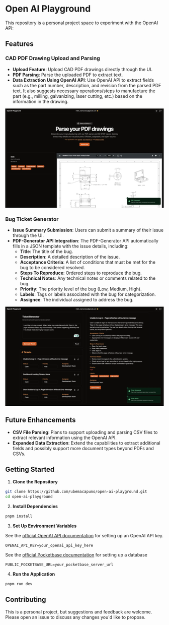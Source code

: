 # Open AI Playground

This repository is a personal project space to experiment with the OpenAI API:

## Features

### CAD PDF Drawing Upload and Parsing

- **Upload Feature**: Upload CAD PDF drawings directly through the UI.
- **PDF Parsing**: Parse the uploaded PDF to extract text.
- **Data Extraction Using OpenAI API**: Use OpenAI API to extract fields such as the part number, description, and revision from the parsed PDF text. It also suggests necessary operations/steps to manufacture the part (e.g., milling, galvanizing, laser cutting, etc.) based on the information in the drawing.

![PDF Scanner](https://raw.githubusercontent.com/ubemacapuno/images-for-github-readme/main/pdf-scanner.webp)

### Bug Ticket Generator

- **Issue Summary Submission**: Users can submit a summary of their issue through the UI.
- **PDF-Generator API Integration**: The PDF-Generator API automatically fills in a JSON template with the issue details, including:
  - **Title**: The title of the bug.
  - **Description**: A detailed description of the issue.
  - **Acceptance Criteria**: A list of conditions that must be met for the bug to be considered resolved.
  - **Steps To Reproduce**: Ordered steps to reproduce the bug.
  - **Technical Notes**: Any technical notes or comments related to the bug.
  - **Priority**: The priority level of the bug (Low, Medium, High).
  - **Labels**: Tags or labels associated with the bug for categorization.
  - **Assignee**: The individual assigned to address the bug.

![Ticket Generator](https://raw.githubusercontent.com/ubemacapuno/images-for-github-readme/main/ticket-generator.webp)

## Future Enhancements

- **CSV File Parsing**: Plans to support uploading and parsing CSV files to extract relevant information using the OpenAI API.
- **Expanded Data Extraction**: Extend the capabilities to extract additional fields and possibly support more document types beyond PDFs and CSVs.

## Getting Started

1. **Clone the Repository**

```bash
git clone https://github.com/ubemacapuno/open-ai-playground.git
cd open-ai-playground
```

2. **Install Dependencies**

```bash
pnpm install
```

3. **Set Up Environment Variables**

See the [official OpenAI API documentation](https://help.openai.com/en/articles/9186755-managing-your-work-in-the-api-platform-with-projects) for setting up an OpenAI API key.

```
OPENAI_API_KEY=your_openai_api_key_here
```

See the [official Pocketbase documentation](https://pocketbase.io/docs/) for setting up a database

```
PUBLIC_POCKETBASE_URL=your_pocketbase_server_url
```

4. **Run the Application**

```bash
pnpm run dev
```

## Contributing

This is a personal project, but suggestions and feedback are welcome. Please open an issue to discuss any changes you'd like to propose.
